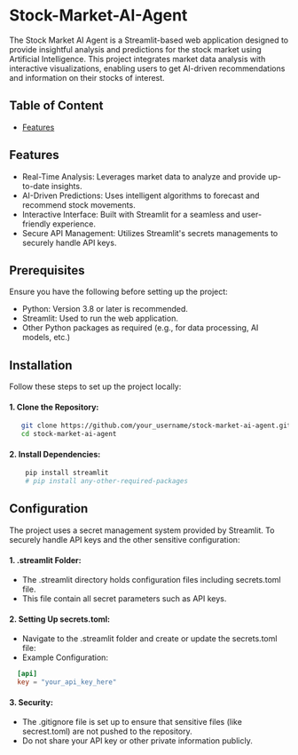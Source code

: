 # Stock-Market-AI-Agent

The Stock Market AI Agent is a Streamlit-based web application designed to provide insightful analysis and predictions for the stock market using Artificial Intelligence. This project integrates market data analysis with interactive visualizations, enabling users to get AI-driven recommendations and information on their stocks of interest.

## Table of Content

- [Features](features)


## Features

- Real-Time Analysis: Leverages market data to analyze and provide up-to-date insights.
- AI-Driven Predictions: Uses intelligent algorithms to forecast and recommend stock movements.
- Interactive Interface: Built with Streamlit for a seamless and user-friendly experience.
- Secure API Management: Utilizes Streamlit's secrets managements to securely handle API keys.

## Prerequisites

Ensure you have the following before setting up the project:

- Python: Version 3.8 or later is recommended.
- Streamlit: Used to run the web application.
- Other Python packages as required (e.g., for data processing, AI models, etc.)

## Installation

Follow these steps to set up the project locally:

 #### 1. Clone the Repository:

```bash
   git clone https://github.com/your_username/stock-market-ai-agent.git
   cd stock-market-ai-agent
```

#### 2. Install Dependencies:

```bash
    pip install streamlit
    # pip install any-other-required-packages
```

## Configuration

The project uses a secret management system provided by Streamlit. To securely handle API keys and the other sensitive configuration:

#### 1. .streamlit Folder:
- The .streamlit directory holds configuration files including secrets.toml file.
- This file contain all secret parameters such as API keys.

#### 2. Setting Up secrets.toml:
- Navigate to the .streamlit folder and create or update the secrets.toml file:
- Example Configuration:
``` toml
  [api]
  key = "your_api_key_here"
```

#### 3. Security:
- The .gitignore file is set up to ensure that sensitive files (like secrest.toml) are not pushed to the repository.
- Do not share your API key or other private information publicly.
